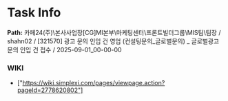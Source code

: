 # Task Info

**Path:** 카페24(주)\본사사업장\[CG]MI본부\마케팅센터\프론트빌더그룹\MIS팀\팀장 / shahn02 / [321570] 광고 문의 인입 건 영업 (컨설팅문의_글로벌문의) _ 글로벌광고 문의 인입 건 접수 / 2025-09-01_00-00-00

### WIKI
- ["https://wiki.simplexi.com/pages/viewpage.action?pageId=2778620802"]

